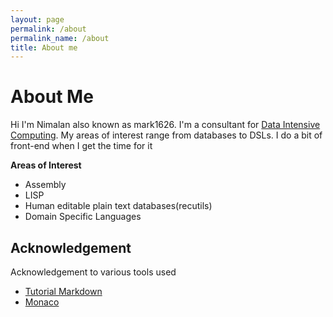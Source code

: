 ```yaml
---
layout: page
permalink: /about
permalink_name: /about
title: About me
---
```


# About Me

Hi I'm Nimalan also known as mark1626. I'm a consultant for [Data Intensive Computing](https://en.wikipedia.org/wiki/Data-intensive_computing). 
My areas of interest range from databases to DSLs. I do a bit of front-end when I get 
the time for it

**Areas of Interest**

- Assembly
- LISP
- Human editable plain text databases(recutils)
- Domain Specific Languages

## Acknowledgement

Acknowledgement to various tools used

- [Tutorial Markdown](https://github.com/tholman/tutorial-markdown)
- [Monaco](https://github.com/Microsoft/vscode/blob/master/LICENSE.txt)
